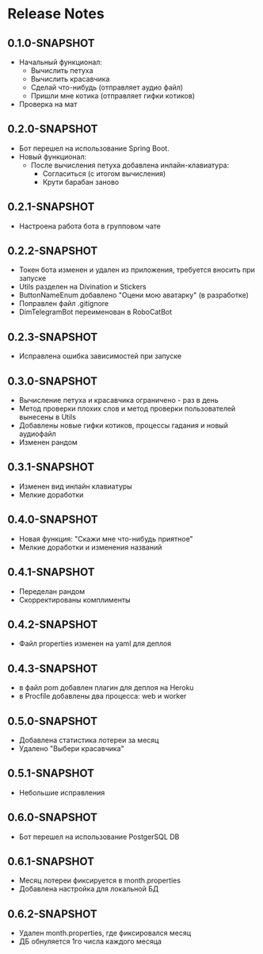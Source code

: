 # Release Notes

## 0.1.0-SNAPSHOT
* Начальный функционал:
  * Вычислить петуха
  * Вычислить красавчика
  * Сделай что-нибудь (отправляет аудио файл)
  * Пришли мне котика (отправляет гифки котиков)
* Проверка на мат

## 0.2.0-SNAPSHOT
* Бот перешел на использование Spring Boot.
* Новый функционал:
  * После вычисления петуха добавлена инлайн-клавиатура:
    * Согласиться (с итогом вычисления)
    * Крути барабан заново

## 0.2.1-SNAPSHOT
* Настроена работа бота в групповом чате

## 0.2.2-SNAPSHOT
* Токен бота изменен и удален из приложения, требуется вносить при запуске
* Utils разделен на Divination и Stickers
* ButtonNameEnum добавлено "Оцени мою аватарку" (в разработке)
* Поправлен файл .gitignore
* DimTelegramBot переименован в RoboCatBot

## 0.2.3-SNAPSHOT
* Исправлена ошибка зависимостей при запуске

## 0.3.0-SNAPSHOT
* Вычисление петуха и красавчика ограничено - раз в день
* Метод проверки плохих слов и метод проверки пользователей вынесены в Utils
* Добавлены новые гифки котиков, процессы гадания и новый аудиофайл
* Изменен рандом

## 0.3.1-SNAPSHOT
* Изменен вид инлайн клавиатуры
* Мелкие доработки

## 0.4.0-SNAPSHOT
* Новая функция: "Скажи мне что-нибудь приятное"
* Мелкие доработки и изменения названий

## 0.4.1-SNAPSHOT
* Переделан рандом
* Скорректированы комплименты

## 0.4.2-SNAPSHOT
* Файл properties изменен на yaml для деплоя

## 0.4.3-SNAPSHOT
* в файл pom добавлен плагин для деплоя на Heroku
* в Procfile добавлены два процесса: web и worker

## 0.5.0-SNAPSHOT
* Добавлена статистика лотереи за месяц
* Удалено "Выбери красавчика"

## 0.5.1-SNAPSHOT
* Небольшие исправления

## 0.6.0-SNAPSHOT
* Бот перешел на использование PostgerSQL DB

## 0.6.1-SNAPSHOT
* Месяц лотереи фиксируется в month.properties
* Добавлена настройка для локальной БД

## 0.6.2-SNAPSHOT
* Удален month.properties, где фиксировался месяц
* ДБ обнуляется 1го числа каждого месяца